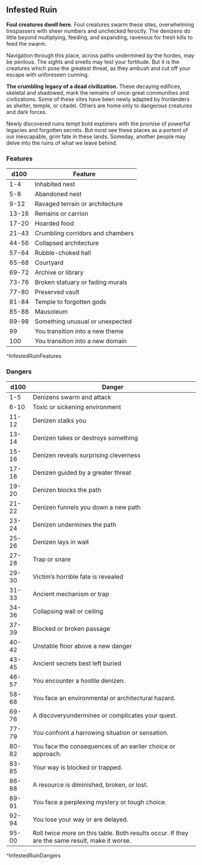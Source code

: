 ## Infested Ruin
**Foul creatures dwell here.** Foul creatures swarm these sites, overwhelming trespassers with sheer numbers and unchecked ferocity. The denizens do little beyond multiplying, feeding, and expanding, ravenous for fresh kills to feed the swarm.

Navigation through this place, across paths undermined by the hordes, may be perilous. The sights and smells may test your fortitude. But it is the creatures which pose the greatest threat, as they ambush and cut off your escape with unforeseen cunning.

**The crumbling legacy of a dead civilization.** These decaying edifices, skeletal and shadowed, mark the remains of once-great communities and civilizations. Some of these sites have been newly adapted by Ironlanders as shelter, temple, or citadel. Others are home only to dangerous creatures and dark forces.

Newly discovered ruins tempt bold explorers with the promise of powerful legacies and forgotten secrets. But most see these places as a portent of our inescapable, grim fate in these lands. Someday, another people may delve into the ruins of what we leave behind.

### Features
| d100  | Feature  |
|-------|----------|
| 1-4 | Inhabited nest  |
| 5-8 | Abandoned nest  |
| 9-12 | Ravaged terrain or architecture  |
| 13-16 | Remains or carrion  |
| 17-20 | Hoarded food  |
| 21-43 | Crumbling corridors and chambers  |
| 44-56 | Collapsed architecture  |
| 57-64 | Rubble-choked hall  |
| 65-68 | Courtyard  |
| 69-72 | Archive or library  |
| 73-76 | Broken statuary or fading murals  |
| 77-80 | Preserved vault  |
| 81-84 | Temple to forgotten gods  |
| 85-88 | Mausoleum  |
| 89-98 | Something unusual or unexpected  |
| 99 | You transition into a new theme  |
| 100 | You transition into a new domain  |
^InfestedRuinFeatures

### Dangers
| d100  | Danger  |
|-------|----------|
| 1-5 | Denizens swarm and attack  |
| 6-10 | Toxic or sickening environment  |
| 11-12 | Denizen stalks you  |
| 13-14 | Denizen takes or destroys something  |
| 15-16 | Denizen reveals surprising cleverness  |
| 17-18 | Denizen guided by a greater threat  |
| 19-20 | Denizen blocks the path  |
| 21-22 | Denizen funnels you down a new path  |
| 23-24 | Denizen undermines the path  |
| 25-26 | Denizen lays in wait  |
| 27-28 | Trap or snare  |
| 29-30 | Victim’s horrible fate is revealed  |
| 31-33 | Ancient mechanism or trap  |
| 34-36 | Collapsing wall or ceiling  |
| 37-39 | Blocked or broken passage  |
| 40-42 | Unstable floor above a new danger  |
| 43-45 | Ancient secrets best left buried  |
| 46-57 | You encounter a hostile denizen.
| 58-68 | You face an environmental or architectural hazard.
| 69-76 | A discoveryundermines or complicates your quest.
| 77-79 | You confront a harrowing situation or sensation.
| 80-82 | You face the consequences of an earlier choice or approach.
| 83-85 | Your way is blocked or trapped.
| 86-88 | A resource is diminished, broken, or lost.
| 89-91 | You face a perplexing mystery or tough choice.
| 92-94 | You lose your way or are delayed.
| 95-00 | Roll twice more on this table. Both results occur. If they are the same result, make it worse.
^InfestedRuinDangers

